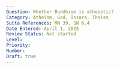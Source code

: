 ```yaml
---
Question: Whether Buddhism is atheistic?
Category: Atheism, God, Issara, Theism
Sutta References: MN 39, SN 6.4
Date Entered: April 1, 2025
Review Status: Not started
Level: 
Priority: 
Number: 
Draft: true
---
```

